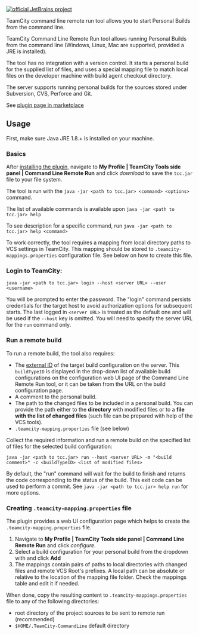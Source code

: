 [![official JetBrains project](https://jb.gg/badges/official-flat-square.svg)](https://confluence.jetbrains.com/display/ALL/JetBrains+on+GitHub)

TeamCity command line remote run tool allows you to start Personal Builds from the command line.

TeamCity Command Line Remote Run tool allows running Personal Builds from the command line 
(Windows, Linux, Mac are supported, provided a JRE is installed).

The tool has no integration with a version control. It starts a personal build for the supplied list of files, 
and uses a special mapping file to match local files on the developer machine with build agent checkout directory.

The server supports running personal builds for the sources stored under Subversion, CVS, Perforce and Git.

See [plugin page in marketplace](https://plugins.jetbrains.com/plugin/9101-command-line-remote-run-tool)

## Usage

First, make sure  Java JRE 1.8.+ is installed on your machine.

### Basics

After [installing the plugin](https://www.jetbrains.com/help/teamcity/installing-additional-plugins.html), 
navigate to  **My Profile | TeamCity Tools side panel | Command Line Remote Run** 
and click *download* to save the `tcc.jar` file to your file system.
        
The tool is run with the `java -jar <path to tcc.jar> <command> <options>` command.

The list of available commands is available upon `java -jar <path to tcc.jar> help`

To see description for a specific command, run `java -jar <path to tcc.jar> help <command>`
               
To work correctly, the tool requires a mapping from local directory paths to VCS settings in TeamCity. 
This mapping should be stored to `.teamcity-mappings.properties` configuration file. See below on how to create this file.

### Login to TeamCity:

    java -jar <path to tcc.jar> login --host <server URL> --user <username>

You will be prompted to enter the password. The "login" command persists credentials for the target host to avoid 
authorization options for subsequent starts. The last logged in `<server URL>` is treated as the default one and 
will be used if the `--host` key is omitted. You will need to specify the server URL for the `run` command only.

### Run a remote build

To run a remote build, the tool also requires:

- The [external ID](https://www.jetbrains.com/help/teamcity/identifier.html) of the target build configuration on the server. This `buildTypeID` is displayed in the drop-down list 
  of available build configurations on the configuration web UI page of the Command Line Remote Run tool, or it can be taken from the URL 
  on the build configuration page.
- A comment to the personal build.
- The path to the changed files to be included in a personal build. You can provide the path either to the **directory** with modified files or 
  to a **file with the list of changed files** (such file can be prepared with help of the VCS tools).
- `.teamcity-mapping.properties` file (see below)

Collect the required information and run a remote build on the specified list of files for the selected build configuration:

    java -jar <path to tcc.jar> run --host <server URL> -m "<build comment>" -c <buildTypeID> <list of modified files>

By default, the "run" command will wait for the build to finish and returns the code corresponding to the status of the build. 
This exit code can be used to perform a commit. See `java -jar <path to tcc.jar> help run` for more options. 

### Creating `.teamcity-mapping.properties` file

The plugin provides a web UI configuration page which helps to create the `.teamcity-mapping.properties` file.

1. Navigate to  **My Profile | TeamCity Tools side panel | Command Line Remote Run** and click *configure*.
1. Select a build configuration for your personal build from the dropdown with and click **Add**
1. The mappings contain pairs of paths to local directories with changed files and remote VCS Root's prefixes. 
   A local path can be absolute or relative to the location of the mapping file folder. Check the mappings table and edit it if needed.

When done, copy the resulting content to `.teamcity-mappings.properties` file to any of the following directories:

- root directory of the project sources to be sent to remote run (recommended)
- `$HOME/.TeamCity-CommandLine` default directory


